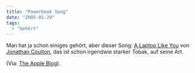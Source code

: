 ```yaml
---
title: "Powerbook Song"
date: "2005-01-29"
tags:
  - "Gehört"
---
```


Man hat ja schon einiges gehört, aber dieser Song: [A Laptop Like You](http://www.jonathancoulton.com/music/Jonathan%20Coulton%20-%20A%20Laptop%20Like%20You.mp3 "MP3") von [Jonathan Coulton](http://www.jonathancoulton.com/index.htm "Jonathan Coulton Home"), das ist schon irgendwie starker Tobak, auf seine Art.

(Via: [The Apple Blog](http://www.theappleblog.com/2005/01/28/powerbook-theme-song/)).
